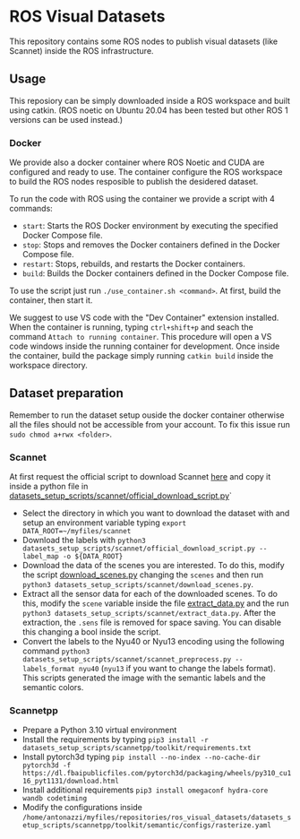 # ROS Visual Datasets
This repository contains some ROS nodes to publish visual datasets (like Scannet) inside the ROS infrastructure. 

## Usage

This reposiory can be simply downloaded inside a ROS workspace and built using catkin. (ROS noetic on Ubuntu 20.04 has been tested but other ROS 1 versions can be used instead.)

### Docker
We provide also a docker container where ROS Noetic and CUDA are configured and ready to use.
The container configure the ROS workspace to build the ROS nodes resposible to publish the desidered dataset.

To run the code with ROS using the container we provide a script with 4 commands:
* `start`: Starts the ROS Docker environment by executing the specified Docker Compose file.
* `stop`: Stops and removes the Docker containers defined in the Docker Compose file.
* `restart`: Stops, rebuilds, and restarts the Docker containers.
* `build`: Builds the Docker containers defined in the Docker Compose file.

To use the script just run `./use_container.sh <command>`. At first, build the container, then start it.

We suggest to use VS code with the "Dev Container" extension installed. When the container is running, typing `ctrl+shift+p` and seach the command `Attach to running container`. This procedure will open a VS code windows inside the running container for development.
Once inside the container, build the package simply running `catkin build` inside the workspace directory.

## Dataset preparation

Remember to run the dataset setup ouside the docker container otherwise all the files should not be accessible from your account.
To fix this issue run `sudo chmod a+rwx <folder>`.

### Scannet

At first request the official script to download Scannet [here](https://github.com/ScanNet/ScanNet/tree/master) and copy it inside a python file in  [datasets_setup_scripts/scannet/official_download_script.py](./datasets_setup_scripts/scannet/official_download_script.py)`

* Select the directory in which you want to download the dataset with and setup an environment variable typing `export DATA_ROOT=~/myfiles/scannet`
* Download the labels with `python3 datasets_setup_scripts/scannet/official_download_script.py --label_map -o ${DATA_ROOT}`
* Download the data of the scenes you are interested. To do this, modify the script [download_scenes.py](./datasets_setup_scripts/scannet/download_scenes.py) changing the `scenes` and then run `python3 datasets_setup_scripts/scannet/download_scenes.py`.
* Extract all the sensor data for each of the downloaded scenes. To do this, modify the `scene` variable inside the file [extract_data.py](./datasets_setup_scripts/scannet/extract_data.py) and the run `python3 datasets_setup_scripts/scannet/extract_data.py`. After the extraction, the `.sens` file is removed for space saving. You can disable this changing a bool inside the script.
* Convert the labels to the Nyu40 or Nyu13 encoding using the following command `python3 datasets_setup_scripts/scannet/scannet_preprocess.py --labels_format nyu40` (`nyu13` if you want to change the labels format). This scripts generated the image with the semantic labels and the semantic colors.

### Scannetpp
* Prepare a Python 3.10 virtual environment
* Install the requirements by typing `pip3 install -r datasets_setup_scripts/scannetpp/toolkit/requirements.txt`
* Install pytorch3d typing `pip install --no-index --no-cache-dir pytorch3d -f https://dl.fbaipublicfiles.com/pytorch3d/packaging/wheels/py310_cu116_pyt1131/download.html`
* Install additional requirements  `pip3 install omegaconf hydra-core wandb codetiming`
* Modify the configurations inside `/home/antonazzi/myfiles/repositories/ros_visual_datasets/datasets_setup_scripts/scannetpp/toolkit/semantic/configs/rasterize.yaml`